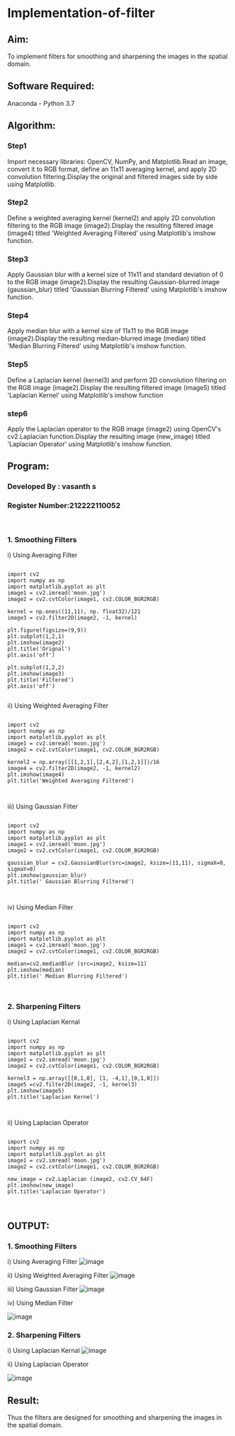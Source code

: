 # Implementation-of-filter
## Aim:
To implement filters for smoothing and sharpening the images in the spatial domain.

## Software Required:
Anaconda - Python 3.7

## Algorithm:
### Step1
Import necessary libraries: OpenCV, NumPy, and Matplotlib.Read an image, convert it to RGB format, define an 11x11 averaging kernel, and apply 2D convolution filtering.Display the original and filtered images side by side using Matplotlib.



### Step2
Define a weighted averaging kernel (kernel2) and apply 2D convolution filtering to the RGB image (image2).Display the resulting filtered image (image4) titled 'Weighted Averaging Filtered' using Matplotlib's imshow function.
### Step3
Apply Gaussian blur with a kernel size of 11x11 and standard deviation of 0 to the RGB image (image2).Display the resulting Gaussian-blurred image (gaussian_blur) titled 'Gaussian Blurring Filtered' using Matplotlib's imshow function.

### Step4
Apply median blur with a kernel size of 11x11 to the RGB image (image2).Display the resulting median-blurred image (median) titled 'Median Blurring Filtered' using Matplotlib's imshow function.
### Step5
Define a Laplacian kernel (kernel3) and perform 2D convolution filtering on the RGB image (image2).Display the resulting filtered image (image5) titled 'Laplacian Kernel' using Matplotlib's imshow function
### step6
Apply the Laplacian operator to the RGB image (image2) using OpenCV's cv2.Laplacian function.Display the resulting image (new_image) titled 'Laplacian Operator' using Matplotlib's imshow function.
## Program:
### Developed By   : vasanth s
### Register Number:212222110052
</br>

### 1. Smoothing Filters

i) Using Averaging Filter
```

import cv2
import numpy as np
import matplotlib.pyplot as plt
image1 = cv2.imread('moon.jpg')
image2 = cv2.cvtColor(image1, cv2.COLOR_BGR2RGB)

kernel = np.ones((11,11), np. float32)/121
image3 = cv2.filter2D(image2, -1, kernel)

plt.figure(figsize=(9,9))
plt.subplot(1,2,1)
plt.imshow(image2)
plt.title('Orignal')
plt.axis('off')

plt.subplot(1,2,2)
plt.imshow(image3)
plt.title('Filtered')
plt.axis('off')


```
ii) Using Weighted Averaging Filter
```

import cv2
import numpy as np
import matplotlib.pyplot as plt
image1 = cv2.imread('moon.jpg')
image2 = cv2.cvtColor(image1, cv2.COLOR_BGR2RGB)

kernel2 = np.array([[1,2,1],[2,4,2],[1,2,1]])/16
image4 = cv2.filter2D(image2, -1, kernel2)
plt.imshow(image4)
plt.title('Weighted Averaging Filtered')



```
iii) Using Gaussian Filter
```

import cv2
import numpy as np
import matplotlib.pyplot as plt
image1 = cv2.imread('moon.jpg')
image2 = cv2.cvtColor(image1, cv2.COLOR_BGR2RGB)

gaussian_blur = cv2.GaussianBlur(src=image2, ksize=(11,11), sigmaX=0, sigmaY=0)
plt.imshow(gaussian_blur)
plt.title(' Gaussian Blurring Filtered')



```

iv) Using Median Filter
```

import cv2
import numpy as np
import matplotlib.pyplot as plt
image1 = cv2.imread('moon.jpg')
image2 = cv2.cvtColor(image1, cv2.COLOR_BGR2RGB)

median=cv2.medianBlur (src=image2, ksize=11)
plt.imshow(median)
plt.title(' Median Blurring Filtered')



```

### 2. Sharpening Filters
i) Using Laplacian Kernal
```

import cv2
import numpy as np
import matplotlib.pyplot as plt
image1 = cv2.imread('moon.jpg')
image2 = cv2.cvtColor(image1, cv2.COLOR_BGR2RGB)

kernel3 = np.array([[0,1,0], [1, -4,1],[0,1,0]])
image5 =cv2.filter2D(image2, -1, kernel3)
plt.imshow(image5)
plt.title('Laplacian Kernel')



```
ii) Using Laplacian Operator
```

import cv2
import numpy as np
import matplotlib.pyplot as plt
image1 = cv2.imread('moon.jpg')
image2 = cv2.cvtColor(image1, cv2.COLOR_BGR2RGB)

new_image = cv2.Laplacian (image2, cv2.CV_64F)
plt.imshow(new_image)
plt.title('Laplacian Operator')



```

## OUTPUT:
### 1. Smoothing Filters


i) Using Averaging Filter
![image](https://github.com/vasanth0908/Implementation-of-filter/assets/122000018/89d554cc-1fe6-4d52-b9a8-2d08e0d69777)


ii) Using Weighted Averaging Filter
![image](https://github.com/vasanth0908/Implementation-of-filter/assets/122000018/6893b4ec-35a7-4406-8846-995f968c78e2)



iii) Using Gaussian Filter
![image](https://github.com/vasanth0908/Implementation-of-filter/assets/122000018/ac61bedd-9a05-4582-9831-8669c176381d)


iv) Using Median Filter

![image](https://github.com/vasanth0908/Implementation-of-filter/assets/122000018/03ab5077-3304-4de8-a56c-c33be979a89f)


### 2. Sharpening Filters


i) Using Laplacian Kernal
![image](https://github.com/vasanth0908/Implementation-of-filter/assets/122000018/61013cad-b027-420d-8e3e-19373936b7eb)


ii) Using Laplacian Operator

![image](https://github.com/vasanth0908/Implementation-of-filter/assets/122000018/14ef7059-a85a-4b0f-851d-ee1b6c781e0c)


## Result:
Thus the filters are designed for smoothing and sharpening the images in the spatial domain.
